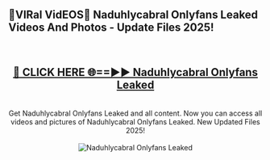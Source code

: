 <h2>🔴VIRal VidEOS🔴 Naduhlycabral Onlyfans Leaked Videos And Photos - Update Files 2025!</h2>
<br>
<div align="center">
<h2><a href="https://virallinks.top/odZfE0" rel="nofollow">🔴 CLICK HERE 🌐==►► Naduhlycabral Onlyfans Leaked</a></h2>
<br>
Get Naduhlycabral Onlyfans Leaked and all content. Now you can access all videos and pictures of Naduhlycabral Onlyfans Leaked. New Updated Files 2025!
<br>
<br>
<a href="https://virallinks.top/odZfE0" rel="nofollow" data-target="animated-image.originalLink"><img src="https://i.imgur.com/dJHk4Zq.gif)" alt="Naduhlycabral Onlyfans Leaked" style="max-width: 100%; display: inline-block;" data-target="animated-image.originalImage"></a>
</div>
<br>
